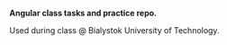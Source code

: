 **Angular class tasks and practice repo.**

Used during class @ Bialystok University of Technology.
